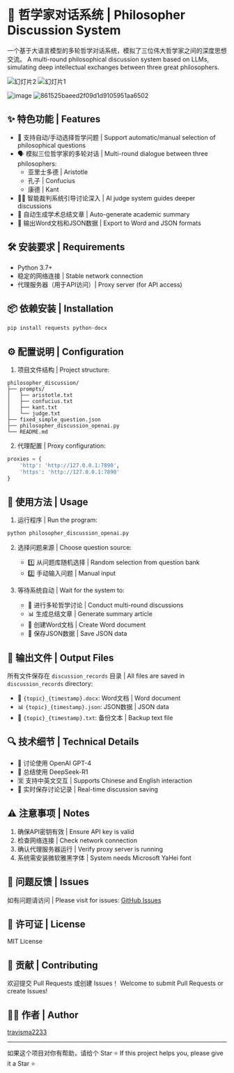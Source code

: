 # 🤖 哲学家对话系统 | Philosopher Discussion System

一个基于大语言模型的多轮哲学对话系统，模拟了三位伟大哲学家之间的深度思想交流。
A multi-round philosophical discussion system based on LLMs, simulating deep intellectual exchanges between three great philosophers.

![幻灯片2](https://github.com/user-attachments/assets/56202129-b04f-410c-ad3c-1c9e7ee6935b)
![幻灯片1](https://github.com/user-attachments/assets/9410f6d6-eeb9-48fb-aa0a-d72ee371bd40)




![image](https://github.com/user-attachments/assets/a335014a-cd9d-4ce7-b946-4ba35381edf2)
![861525baeed2f09d1d9105951aa6502](https://github.com/user-attachments/assets/5b7ee115-7c73-40bb-ac9e-0cec54190317)



## ✨ 特色功能 | Features

- 🎯 支持自动/手动选择哲学问题 | Support automatic/manual selection of philosophical questions
- 🗣️ 模拟三位哲学家的多轮对话 | Multi-round dialogue between three philosophers:
  - 亚里士多德 | Aristotle
  - 孔子 | Confucius
  - 康德 | Kant
- 👨‍⚖️ 智能裁判系统引导讨论深入 | AI judge system guides deeper discussions
- 📝 自动生成学术总结文章 | Auto-generate academic summary
- 📄 输出Word文档和JSON数据 | Export to Word and JSON formats

## 🛠️ 安装要求 | Requirements

- Python 3.7+
- 稳定的网络连接 | Stable network connection
- 代理服务器（用于API访问）| Proxy server (for API access)

## 📦 依赖安装 | Installation

```bash
pip install requests python-docx
```

## ⚙️ 配置说明 | Configuration

1. 项目文件结构 | Project structure:
```
philosopher_discussion/
├── prompts/
│   ├── aristotle.txt
│   ├── confucius.txt
│   ├── kant.txt
│   └── judge.txt
├── fixed_simple_question.json
├── philosopher_discussion_openai.py
└── README.md
```

2. 代理配置 | Proxy configuration:
```python
proxies = {
    'http': 'http://127.0.0.1:7890',
    'https': 'http://127.0.0.1:7890'
}
```

## 🚀 使用方法 | Usage

1. 运行程序 | Run the program:
```bash
python philosopher_discussion_openai.py
```

2. 选择问题来源 | Choose question source:
   - 1️⃣ 从问题库随机选择 | Random selection from question bank
   - 2️⃣ 手动输入问题 | Manual input

3. 等待系统自动 | Wait for the system to:
   - 🔄 进行多轮哲学讨论 | Conduct multi-round discussions
   - 📊 生成总结文章 | Generate summary article
   - 📎 创建Word文档 | Create Word document
   - 💾 保存JSON数据 | Save JSON data

## 📂 输出文件 | Output Files

所有文件保存在 `discussion_records` 目录 | All files are saved in `discussion_records` directory:
- 📝 `{topic}_{timestamp}.docx`: Word文档 | Word document
- 📊 `{topic}_{timestamp}.json`: JSON数据 | JSON data
- 📄 `{topic}_{timestamp}.txt`: 备份文本 | Backup text file

## 🔍 技术细节 | Technical Details

- 🤖 讨论使用 OpenAI GPT-4
- 📝 总结使用 DeepSeek-R1
- 🈺 支持中英文交互 | Supports Chinese and English interaction
- 💫 实时保存讨论记录 | Real-time discussion saving

## ⚠️ 注意事项 | Notes

1. 确保API密钥有效 | Ensure API key is valid
2. 检查网络连接 | Check network connection
3. 确认代理服务器运行 | Verify proxy server is running
4. 系统需安装微软雅黑字体 | System needs Microsoft YaHei font

## 🐛 问题反馈 | Issues

如有问题请访问 | Please visit for issues:
[GitHub Issues](https://github.com/travisma2233/philosopher_discussion/issues)

## 📜 许可证 | License

MIT License

## 🤝 贡献 | Contributing

欢迎提交 Pull Requests 或创建 Issues！
Welcome to submit Pull Requests or create Issues!

## 👨‍💻 作者 | Author

[travisma2233](https://github.com/travisma2233)

---

如果这个项目对你有帮助，请给个 Star ⭐️
If this project helps you, please give it a Star ⭐️
